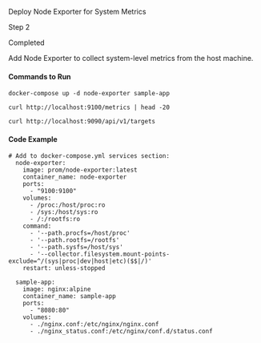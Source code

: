 Deploy Node Exporter for System Metrics

Step 2

Completed

Add Node Exporter to collect system-level metrics from the host machine.

#### Commands to Run

```
docker-compose up -d node-exporter sample-app
```

```
curl http://localhost:9100/metrics | head -20
```

```
curl http://localhost:9090/api/v1/targets
```

#### Code Example

```
# Add to docker-compose.yml services section:
  node-exporter:
    image: prom/node-exporter:latest
    container_name: node-exporter
    ports:
      - "9100:9100"
    volumes:
      - /proc:/host/proc:ro
      - /sys:/host/sys:ro
      - /:/rootfs:ro
    command:
      - '--path.procfs=/host/proc'
      - '--path.rootfs=/rootfs'
      - '--path.sysfs=/host/sys'
      - '--collector.filesystem.mount-points-exclude=^/(sys|proc|dev|host|etc)($$|/)'
    restart: unless-stopped

  sample-app:
    image: nginx:alpine
    container_name: sample-app
    ports:
      - "8080:80"
    volumes:
      - ./nginx.conf:/etc/nginx/nginx.conf
      - ./nginx_status.conf:/etc/nginx/conf.d/status.conf
```

